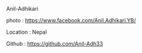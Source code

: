 Anil-Adhikari

photo : https://www.facebook.com/Anil.Adhikari.YB/

Location : Nepal

Github : https://github.com/Anil-Adh33
